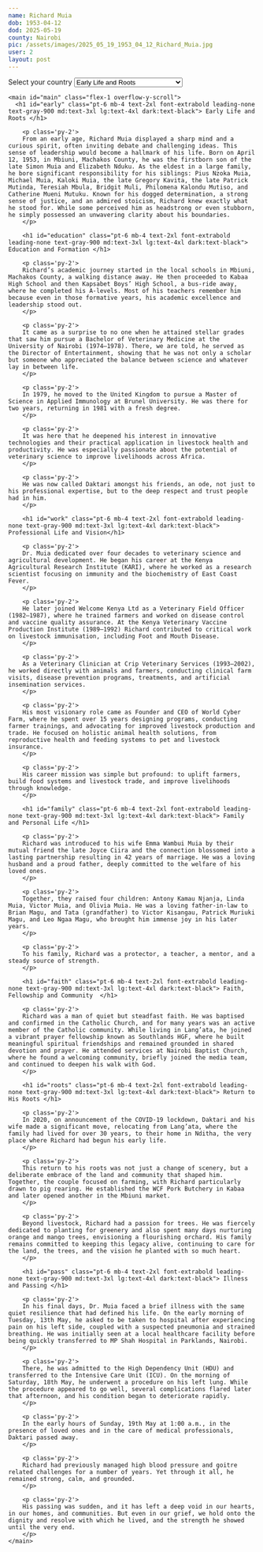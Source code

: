 ```yaml
---
name: Richard Muia
dob: 1953-04-12
dod: 2025-05-19
county: Nairobi
pic: /assets/images/2025_05_19_1953_04_12_Richard_Muia.jpg
user: 2
layout: post
---
```


<div class="flex flex-col h-screen overflow-hidden">
    <div class="">
        <label for="tabs" class="sr-only">Select your country</label>
        <select id="tabs" class="bg-gray-50 border border-gray-300 text-gray-900 text-sm rounded-lg focus:ring-blue-500 focus:border-blue-500 block w-full p-2.5 dark:bg-gray-700 dark:border-gray-600 dark:placeholder-gray-400 dark:text-white dark:focus:ring-blue-500 dark:focus:border-blue-500">
            <option value="early">Early Life and Roots</option>
            <option value="education">Education and Formation</option>
            <option value="work">Professional Life and Vision</option>
            <option value="family">Family and Personal Life</option>
            <option value="faith">Faith, Fellowship and Community</option>
            <option value="roots">Return to His Roots</option>
            <option value="pass">Illness and Passing</option>
        </select>
    </div>

    <main id="main" class="flex-1 overflow-y-scroll">
      <h1 id="early" class="pt-6 mb-4 text-2xl font-extrabold leading-none text-gray-900 md:text-3xl lg:text-4xl dark:text-black"> Early Life and Roots </h1>

        <p class='py-2'>
        From an early age, Richard Muia displayed a sharp mind and a curious spirit, often inviting debate and challenging ideas. This sense of leadership would become a hallmark of his life. Born on April 12, 1953, in Mbiuni, Machakos County, he was the firstborn son of the late Simon Muia and Elizabeth Nduku. As the eldest in a large family, he bore significant responsibility for his siblings: Pius Nzoka Muia, Michael Muia, Kaloki Muia, the late Gregory Kavita, the late Patrick Mutinda, Teresiah Mbula, Bridgit Muli, Philomena Kalondu Mutiso, and Catherine Mueni Mutuku. Known for his dogged determination, a strong sense of justice, and an admired stoicism, Richard knew exactly what he stood for. While some perceived him as headstrong or even stubborn, he simply possessed an unwavering clarity about his boundaries. 
        </p>

        <h1 id="education" class="pt-6 mb-4 text-2xl font-extrabold leading-none text-gray-900 md:text-3xl lg:text-4xl dark:text-black"> Education and Formation </h1>

        <p class='py-2'>
        Richard’s academic journey started in the local schools in Mbiuni, Machakos County, a walking distance away. He then proceeded to Kabaa High School and then Kapsabet Boys’ High School, a bus-ride away, where he completed his A-levels. Most of his teachers remember him because even in those formative years, his academic excellence and leadership stood out. 
        </p>

        <p class='py-2'>
        It came as a surprise to no one when he attained stellar grades that saw him pursue a Bachelor of Veterinary Medicine at the University of Nairobi (1974–1978). There, we are told, he served as the Director of Entertainment, showing that he was not only a scholar but someone who appreciated the balance between science and whatever lay in between life.
        </p>

        <p class='py-2'>
        In 1979, he moved to the United Kingdom to pursue a Master of Science in Applied Immunology at Brunel University. He was there for two years, returning in 1981 with a fresh degree. 
        </p>

        <p class='py-2'>
        It was here that he deepened his interest in innovative technologies and their practical application in livestock health and productivity. He was especially passionate about the potential of veterinary science to improve livelihoods across Africa. 
        </p>

        <p class='py-2'>
        He was now called Daktari amongst his friends, an ode, not just to his professional expertise, but to the deep respect and trust people had in him.
        </p>

        <h1 id="work" class="pt-6 mb-4 text-2xl font-extrabold leading-none text-gray-900 md:text-3xl lg:text-4xl dark:text-black"> Professional Life and Vision</h1>

        <p class='py-2'>
        Dr. Muia dedicated over four decades to veterinary science and agricultural development. He began his career at the Kenya Agricultural Research Institute (KARI), where he worked as a research scientist focusing on immunity and the biochemistry of East Coast Fever.
        </p>

        <p class='py-2'>
        He later joined Welcome Kenya Ltd as a Veterinary Field Officer (1982–1987), where he trained farmers and worked on disease control and vaccine quality assurance. At the Kenya Veterinary Vaccine Production Institute (1989–1992) Richard contributed to critical work on livestock immunisation, including Foot and Mouth Disease.
        </p>

        <p class='py-2'>
        As a Veterinary Clinician at Crip Veterinary Services (1993–2002), he worked directly with animals and farmers, conducting clinical farm visits, disease prevention programs, treatments, and artificial insemination services.
        </p>

        <p class='py-2'>
        His most visionary role came as Founder and CEO of World Cyber Farm, where he spent over 15 years designing programs, conducting farmer trainings, and advocating for improved livestock production and trade. He focused on holistic animal health solutions, from reproductive health and feeding systems to pet and livestock insurance.
        </p>

        <p class='py-2'>
        His career mission was simple but profound: to uplift farmers, build food systems and livestock trade, and improve livelihoods through knowledge. 
        </p>

        <h1 id="family" class="pt-6 mb-4 text-2xl font-extrabold leading-none text-gray-900 md:text-3xl lg:text-4xl dark:text-black"> Family and Personal Life </h1>

        <p class='py-2'>
        Richard was introduced to his wife Emma Wambui Muia by their mutual friend the late Joyce Ciira and the connection blossomed into a lasting partnership resulting in 42 years of marriage. He was a loving husband and a proud father, deeply committed to the welfare of his loved ones. 
        </p>

        <p class='py-2'>
        Together, they raised four children: Antony Kamau Njanja, Linda Muia, Victor Muia, and Olivia Muia. He was a loving father-in-law to Brian Magu, and Tata (grandfather) to Victor Kisangau, Patrick Muriuki Magu, and Leo Ngaa Magu, who brought him immense joy in his later years.
        </p>

        <p class='py-2'>
        To his family, Richard was a protector, a teacher, a mentor, and a steady source of strength. 
        </p>

        <h1 id="faith" class="pt-6 mb-4 text-2xl font-extrabold leading-none text-gray-900 md:text-3xl lg:text-4xl dark:text-black"> Faith, Fellowship and Community  </h1>

        <p class='py-2'> 
        Richard was a man of quiet but steadfast faith. He was baptised and confirmed in the Catholic Church, and for many years was an active member of the Catholic community. While living in Lang’ata, he joined a vibrant prayer fellowship known as Southlands HGF, where he built meaningful spiritual friendships and remained grounded in shared devotion and prayer. He attended services at Nairobi Baptist Church, where he found a welcoming community, briefly joined the media team, and continued to deepen his walk with God. 
        </p>

        <h1 id="roots" class="pt-6 mb-4 text-2xl font-extrabold leading-none text-gray-900 md:text-3xl lg:text-4xl dark:text-black"> Return to His Roots </h1>

        <p class='py-2'>
        In 2020, on announcement of the COVID-19 lockdown, Daktari and his wife made a significant move, relocating from Lang’ata, where the family had lived for over 30 years, to their home in Nditha, the very place where Richard had begun his early life.
        </p>

        <p class='py-2'>
        This return to his roots was not just a change of scenery, but a deliberate embrace of the land and community that shaped him. Together, the couple focused on farming, with Richard particularly drawn to pig rearing. He established the WCF Pork Butchery in Kabaa and later opened another in the Mbiuni market.
        </p>

        <p class='py-2'>
        Beyond livestock, Richard had a passion for trees. He was fiercely dedicated to planting for greenery and also spent many days nurturing orange and mango trees, envisioning a flourishing orchard. His family remains committed to keeping this legacy alive, continuing to care for the land, the trees, and the vision he planted with so much heart.
        </p>

        <h1 id="pass" class="pt-6 mb-4 text-2xl font-extrabold leading-none text-gray-900 md:text-3xl lg:text-4xl dark:text-black"> Illness and Passing </h1>

        <p class='py-2'>
        In his final days, Dr. Muia faced a brief illness with the same quiet resilience that had defined his life. On the early morning of Tuesday, 13th May, he asked to be taken to hospital after experiencing pain on his left side, coupled with a suspected pneumonia and strained breathing. He was initially seen at a local healthcare facility before being quickly transferred to MP Shah Hospital in Parklands, Nairobi.
        </p>

        <p class='py-2'>
        There, he was admitted to the High Dependency Unit (HDU) and transferred to the Intensive Care Unit (ICU). On the morning of Saturday, 18th May, he underwent a procedure on his left lung. While the procedure appeared to go well, several complications flared later that afternoon, and his condition began to deteriorate rapidly.
        </p>

        <p class='py-2'>
        In the early hours of Sunday, 19th May at 1:00 a.m., in the presence of loved ones and in the care of medical professionals, Daktari passed away.
        </p>

        <p class='py-2'>
        Richard had previously managed high blood pressure and goitre related challenges for a number of years. Yet through it all, he remained strong, calm, and grounded.
        </p>

        <p class='py-2'>
        His passing was sudden, and it has left a deep void in our hearts, in our homes, and communities. But even in our grief, we hold onto the dignity and resolve with which he lived, and the strength he showed until the very end.
        </p>
    </main>
    
</div>


<script>
    const selectElement = document.getElementById('tabs');
    const mainElement = document.getElementById('main');

    selectElement.addEventListener('change', function() {
        console.log(`You selected: ${selectElement.value}`);
        var option = document.getElementById(selectElement.value.toLowerCase()).offsetTop; 
        mainElement.scrollTo(0, (option - 40)); 
        console.log(`Jump to: ${option}`);
    });


    var swiper = new Swiper('.swiper-container', {
    loop: true,
     autoplay: {
        delay: 3000,
        disableOnInteraction: false
    },
    pagination: {
        el: '.swiper-pagination',
        clickable: true,
    },
    navigation: {
        nextEl: '.swiper-button-next',
        prevEl: '.swiper-button-prev',
    },
    });

</script>

